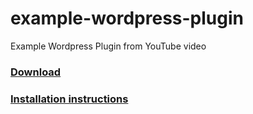 # example-wordpress-plugin
Example Wordpress Plugin from YouTube video

<h3><a href="https://raw.githubusercontent.com/TechTube/example-wordpress-plugin/master/example-plugin.php" download>Download</a></h3>  <h3><a href="https://youtu.be/l6NL-rF9bE8">Installation instructions</a></h3> 

